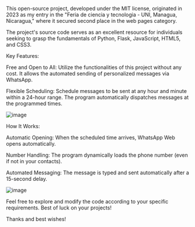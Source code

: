 This open-source project, developed under the MIT license, originated in 2023 as my entry in the "Feria de ciencia y tecnologia - UNI, Managua, Nicaragua," where it secured second place in the web pages category.

The project's source code serves as an excellent resource for individuals seeking to grasp the fundamentals of Python, Flask, JavaScript, HTML5, and CSS3.

Key Features:

Free and Open to All: Utilize the functionalities of this project without any cost. It allows the automated sending of personalized messages via WhatsApp.

Flexible Scheduling: Schedule messages to be sent at any hour and minute within a 24-hour range. The program automatically dispatches messages at the programmed times.

![image](https://github.com/elmerurbina/Automator/assets/142539327/801aa28f-06c7-4bd8-8a78-6ad30a31f1ff)

How It Works:

Automatic Opening: When the scheduled time arrives, WhatsApp Web opens automatically.

Number Handling: The program dynamically loads the phone number (even if not in your contacts).

Automated Messaging: The message is typed and sent automatically after a 15-second delay.


![image](https://github.com/elmerurbina/Automator/assets/142539327/eddb8d0c-379c-40f7-bbd5-6e8811d2a555)

Feel free to explore and modify the code according to your specific requirements. Best of luck on your projects!

Thanks and best wishes!





